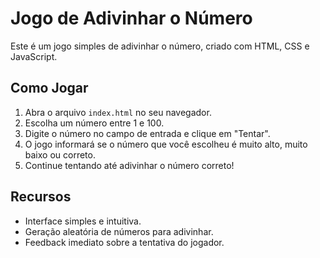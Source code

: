 # Jogo de Adivinhar o Número

Este é um jogo simples de adivinhar o número, criado com HTML, CSS e JavaScript.

## Como Jogar

1. Abra o arquivo `index.html` no seu navegador.
2. Escolha um número entre 1 e 100.
3. Digite o número no campo de entrada e clique em "Tentar".
4. O jogo informará se o número que você escolheu é muito alto, muito baixo ou correto.
5. Continue tentando até adivinhar o número correto!

## Recursos

- Interface simples e intuitiva.
- Geração aleatória de números para adivinhar.
- Feedback imediato sobre a tentativa do jogador.
